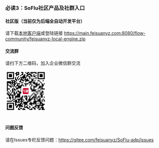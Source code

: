 ### 必读3：SoFlu社区产品及社群入口

#### 社区版（当前仅为后端全自动开发平台）

请下载[本地客户端](https://main.feisuanyz.com:8080/flow-community/feisuanyz-local-engine.zip)或登陆链接 https://main.feisuanyz.com:8080/flow-community/feisuanyz-local-engine.zip

#### 交流群

请扫下方二维码，加入企业微信群交流

![开发者社群](images/QRCode.PNG)<br><br>

#### 问题反馈

请在Issues专栏反馈问题：https://gitee.com/feisuanyz/SoFlu-adp/issues
